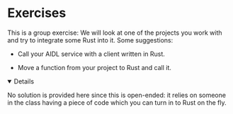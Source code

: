 # Exercises

This is a group exercise: We will look at one of the projects you work with and
try to integrate some Rust into it. Some suggestions:

- Call your AIDL service with a client written in Rust.

- Move a function from your project to Rust and call it.

<details open="true">

No solution is provided here since this is open-ended: it relies on someone in
the class having a piece of code which you can turn in to Rust on the fly.

</details>
